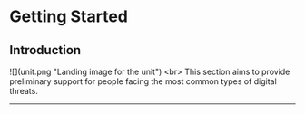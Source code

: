 # Getting Started

## Introduction

![](unit.png &quot;Landing image for the unit&quot;)
&lt;br&gt;
This section aims to provide preliminary support for people facing the most common types of digital threats.
***